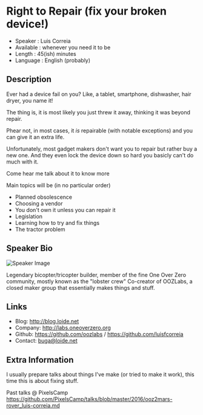 
Right to Repair (fix your broken device!)
=========================

* Speaker   : Luis Correia
* Available : whenever you need it to be
* Length    : 45(ish) minutes
* Language  : English (probably)

Description
-----------

Ever had a device fail on you? Like, a tablet, smartphone, dishwasher, hair dryer, you name it!

The thing is, it is most likely you just threw it away, thinking it was beyond repair.

Phear not, in most cases, it *is* repairable (with notable exceptions) and you can give it an extra life.

Unfortunately, most gadget makers don't want you to repair but rather buy a new one. And they even lock the device down so hard you basicly can't do much with it. 

Come hear me talk about it to know more

Main topics will be (in no particular order)

* Planned obsolescence
* Choosing a vendor
* You don't own it unless you can repair it
* Legislation
* Learning how to try and fix things
* The tractor problem


Speaker Bio
-----------

![Speaker Image](https://avatars3.githubusercontent.com/u/191885?v=3&s=400)

Legendary bicopter/tricopter builder, member of the fine One Over Zero community, mostly known as the "lobster crew"
Co-creator of OOZLabs, a closed maker group that essentially makes things and stuff.

Links
-----

* Blog: http://blog.loide.net
* Company: http://labs.oneoverzero.org
* Github: https://github.com/oozlabs / https://github.com/luisfcorreia
* Contact: buga@loide.net

Extra Information
-----------------

I usually prepare talks about things I've make (or tried to make it work), this time this is about fixing stuff.

Past talks @ PixelsCamp https://github.com/PixelsCamp/talks/blob/master/2016/ooz2mars-rover_luis-correia.md

